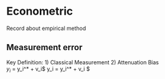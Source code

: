 # Econometric
Record about empirical method

## Measurement error  
Key Definition: 1) Classical Measurement 2) Attenuation Bias \
$y_i$ = y_i^* + v_i$
y_i = y_i^* + v_i
$
